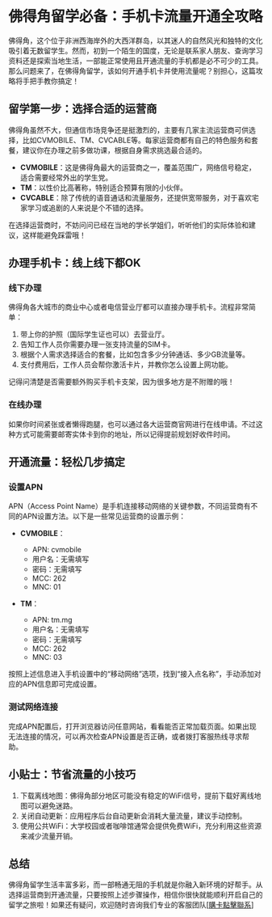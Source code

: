 # 佛得角留学必备：手机卡流量开通全攻略

佛得角，这个位于非洲西海岸外的大西洋群岛，以其迷人的自然风光和独特的文化吸引着无数留学生。然而，初到一个陌生的国度，无论是联系家人朋友、查询学习资料还是探索当地生活，一部能正常使用且开通流量的手机都是必不可少的工具。那么问题来了，在佛得角留学，该如何开通手机卡并使用流量呢？别担心，这篇攻略将手把手教你搞定！

## 留学第一步：选择合适的运营商

佛得角虽然不大，但通信市场竞争还是挺激烈的，主要有几家主流运营商可供选择，比如CVMOBILE、TM、CVCABLE等。每家运营商都有自己的特色服务和套餐，建议你在办理之前多做功课，根据自身需求挑选最合适的。

- **CVMOBILE**：这是佛得角最大的运营商之一，覆盖范围广，网络信号稳定，适合需要经常外出的学生党。
- **TM**：以性价比高著称，特别适合预算有限的小伙伴。
- **CVCABLE**：除了传统的语音通话和流量服务，还提供宽带服务，对于喜欢宅家学习或追剧的人来说是个不错的选择。

在选择运营商时，不妨问问已经在当地的学长学姐们，听听他们的实际体验和建议，这样能避免踩雷哦！

## 办理手机卡：线上线下都OK

### 线下办理
佛得角各大城市的商业中心或者电信营业厅都可以直接办理手机卡。流程非常简单：

1. 带上你的护照（国际学生证也可以）去营业厅。
2. 告知工作人员你需要办理一张支持流量的SIM卡。
3. 根据个人需求选择适合的套餐，比如包含多少分钟通话、多少GB流量等。
4. 支付费用后，工作人员会帮你激活卡片，并教你怎么设置上网功能。

记得问清楚是否需要额外购买手机卡支架，因为很多地方是不附赠的哦！

### 在线办理
如果你时间紧张或者懒得跑腿，也可以通过各大运营商官网进行在线申请。不过这种方式可能需要邮寄实体卡到你的地址，所以记得提前规划好收件时间。

## 开通流量：轻松几步搞定

### 设置APN
APN（Access Point Name）是手机连接移动网络的关键参数，不同运营商有不同的APN设置方法。以下是一些常见运营商的设置示例：

- **CVMOBILE**：
  - APN: cvmobile
  - 用户名：无需填写
  - 密码：无需填写
  - MCC: 262
  - MNC: 01

- **TM**：
  - APN: tm.mg
  - 用户名：无需填写
  - 密码：无需填写
  - MCC: 262
  - MNC: 03

按照上述信息进入手机设置中的“移动网络”选项，找到“接入点名称”，手动添加对应的APN信息即可完成设置。

### 测试网络连接
完成APN配置后，打开浏览器访问任意网站，看看能否正常加载页面。如果出现无法连接的情况，可以再次检查APN设置是否正确，或者拨打客服热线寻求帮助。

## 小贴士：节省流量的小技巧

1. 下载离线地图：佛得角部分地区可能没有稳定的WiFi信号，提前下载好离线地图可以避免迷路。
2. 关闭自动更新：应用程序后台自动更新会消耗大量流量，建议手动控制。
3. 使用公共WiFi：大学校园或者咖啡馆通常会提供免费WiFi，充分利用这些资源来减少流量开销。

## 总结

佛得角留学生活丰富多彩，而一部畅通无阻的手机就是你融入新环境的好帮手。从选择运营商到开通流量，只要按照上述步骤操作，相信你很快就能顺利开启自己的留学之旅啦！如果还有疑问，欢迎随时咨询我们专业的客服团队[[購卡點擊聯系](https://t.me/s/esim1088)]